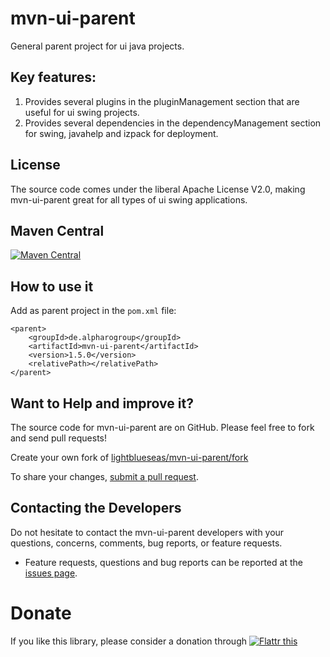 # mvn-ui-parent

General parent project for ui java projects.

## Key features:

1. Provides several plugins in the pluginManagement section that are useful for ui swing projects.
2. Provides several dependencies in the dependencyManagement section for swing, javahelp and izpack for deployment.

## License

The source code comes under the liberal Apache License V2.0, making mvn-ui-parent great for all types of ui swing applications.

## Maven Central

[![Maven Central](https://maven-badges.herokuapp.com/maven-central/de.alpharogroup/mvn-ui-parent/badge.svg)](https://maven-badges.herokuapp.com/maven-central/de.alpharogroup/mvn-ui-parent)

## How to use it

Add as parent project in the `pom.xml` file:

	<parent>
		<groupId>de.alpharogroup</groupId>
		<artifactId>mvn-ui-parent</artifactId>
		<version>1.5.0</version>
		<relativePath></relativePath>
	</parent>	

## Want to Help and improve it? ###

The source code for mvn-ui-parent are on GitHub. Please feel free to fork and send pull requests!

Create your own fork of [lightblueseas/mvn-ui-parent/fork](https://github.com/lightblueseas/mvn-ui-parent/fork)

To share your changes, [submit a pull request](https://github.com/lightblueseas/mvn-ui-parent/pull/new/master).

## Contacting the Developers

Do not hesitate to contact the mvn-ui-parent developers with your questions, concerns, comments, bug reports, or feature requests.
- Feature requests, questions and bug reports can be reported at the [issues page](https://github.com/lightblueseas/mvn-ui-parent/issues).

# Donate

If you like this library, please consider a donation through 
<a href="https://flattr.com/submit/auto?fid=r7vp62&url=https%3A%2F%2Fgithub.com%2Flightblueseas%2Fmvn-ui-parent" target="_blank">
<img src="http://button.flattr.com/flattr-badge-large.png" alt="Flattr this" title="Flattr this" border="0">
</a>
